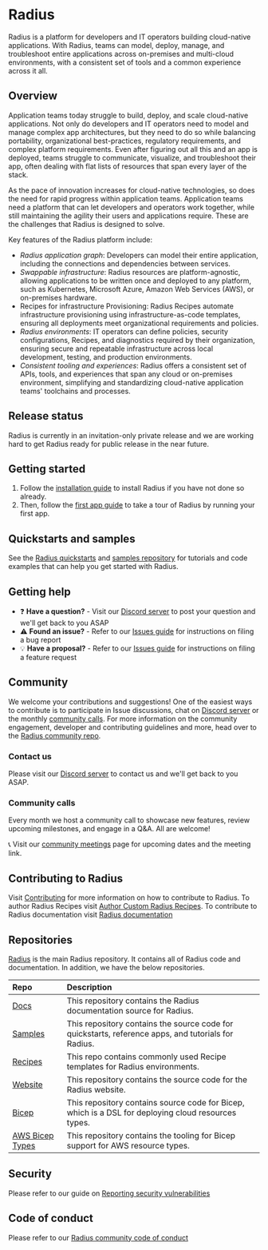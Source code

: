 # Radius

Radius is a platform for developers and IT operators building cloud-native applications. With Radius, teams can model, deploy, manage, and troubleshoot entire applications across on-premises and multi-cloud environments, with a consistent set of tools and a common experience across it all.

## Overview

Application teams today struggle to build, deploy, and scale cloud-native applications. Not only do developers and IT operators need to model and manage complex app architectures, but they need to do so while balancing portability, organizational best-practices, regulatory requirements, and complex platform requirements. Even after figuring out all this and an app is deployed, teams struggle to communicate, visualize, and troubleshoot their app, often dealing with flat lists of resources that span every layer of the stack. 

As the pace of innovation increases for cloud-native technologies, so does the need for rapid progress within application teams. Application teams need a platform that can let developers and operators work together, while still maintaining the agility their users and applications require. These are the challenges that Radius is designed to solve.

Key features of the Radius platform include: 

- *Radius application graph*: Developers can model their entire application, including the connections and dependencies between services. 
- *Swappable infrastructure*: Radius resources are platform-agnostic, allowing applications to be written once and deployed to any platform, such as Kubernetes, Microsoft Azure, Amazon Web Services (AWS), or on-premises hardware. 
- Recipes for infrastructure Provisioning: Radius Recipes automate infrastructure provisioning using infrastructure-as-code templates, ensuring all deployments meet organizational requirements and policies. 
- *Radius environments*: IT operators can define policies, security configurations, Recipes, and diagnostics required by their organization, ensuring secure and repeatable infrastructure across local development, testing, and production environments. 
- *Consistent tooling and experiences*: Radius offers a consistent set of APIs, tools, and experiences that span any cloud or on-premises environment, simplifying and standardizing cloud-native application teams' toolchains and processes.

## Release status

Radius is currently in an invitation-only private release and we are working hard to get Radius ready for public release in the near future.

## Getting started

1. Follow the [installation guide](https://docs.radapp.dev/getting-started/install/) to install Radius if you have not done so already.
1. Then, follow the [first app guide](https://docs.radapp.dev/getting-started/first-app/) to take a tour of Radius by running your first app.

## Quickstarts and samples

See the [Radius quickstarts](https://docs.radapp.dev/getting-started/quickstarts/) and [samples repository](https://github.com/project-radius/samples) for tutorials and code examples that can help you get started with Radius.

## Getting help

- ❓ **Have a question?** - Visit our [Discord server](https://discord.gg/SRG3ePMKNy) to post your question and we'll get back to you ASAP
- ⚠️ **Found an issue?** - Refer to our [Issues guide](docs/contributing/contributing-issues) for instructions on filing a bug report
- 💡 **Have a proposal?** - Refer to our [Issues guide](docs/contributing/contributing-issues) for instructions on filing a feature request

## Community

We welcome your contributions and suggestions! One of the easiest ways to contribute is to participate in Issue discussions, chat on [Discord server](https://discord.gg/SRG3ePMKNy) or the monthly [community calls](#community-calls). For more information on the community engagement, developer and contributing guidelines and more, head over to the [Radius community repo](https://github.com/project-radius/community).

### Contact us

Please visit our [Discord server](https://discord.gg/SRG3ePMKNy) to contact us and we'll get back to you ASAP.

### Community calls

Every month we host a community call to showcase new features, review upcoming milestones, and engage in a Q&A. All are welcome!

📞 Visit our [community meetings](https://github.com/project-radius/community/#community-meetings) page for upcoming dates and the meeting link.

## Contributing to Radius

Visit [Contributing](https://docs.radapp.dev/contributing/) for more information on how to contribute to Radius.
To author Radius Recipes visit [Author Custom Radius Recipes](https://docs.radapp.dev/operations/custom-recipes/).
To contribute to Radius documentation visit [Radius documentation](https://docs.radapp.dev/contributing/docs/)

## Repositories

[Radius](https://github.com/project-radius/radius) is the main Radius repository. It contains all of Radius code and documentation.
In addition, we have the below repositories.

| Repo | Description |
|:-----|:------------|
| [Docs](https://github.com/project-radius/docs) | This repository contains the Radius documentation source for Radius.
| [Samples](https://github.com/project-radius/samples) | This repository contains the source code for quickstarts, reference apps, and tutorials for Radius.
| [Recipes](https://github.com/project-radius/recipes) | This repo contains commonly used Recipe templates for Radius environments.
| [Website](https://github.com/project-radius/website) | This repository contains the source code for the Radius website.
| [Bicep](https://github.com/project-radius/bicep) | This repository contains source code for Bicep, which is a DSL for deploying cloud resources types. 
| [AWS Bicep Types](https://github.com/project-radius/bicep-types-aws) | This repository contains the tooling for Bicep support for AWS resource types.


## Security

Please refer to our guide on [Reporting security vulnerabilities](SECURITY.md)

## Code of conduct

Please refer to our [Radius community code of conduct](CODE_OF_CONDUCT.md)